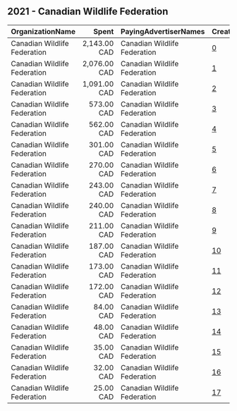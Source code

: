 ## 2021 - Canadian Wildlife Federation 
|OrganizationName|Spent|PayingAdvertiserNames|CreativeUrls|Impressions|Genders|AgeBrackets|CountryCodes|BillingAddresses|CandidateBallotInformation|
|:---|---:|:---|:---|---:|:---|:---|:---|:---|:---|
|Canadian Wildlife Federation|2,143.00 CAD|Canadian Wildlife Federation|[0](https://www.snap.com/political-ads/asset/e763cf8a88564197856b04d8330fa7911fae41d9045a11ae4dc8a014f53ce879?mediaType=jpg)|569,738|MALE|18-30|canada|CA||
|Canadian Wildlife Federation|2,076.00 CAD|Canadian Wildlife Federation|[1](https://www.snap.com/political-ads/asset/e763cf8a88564197856b04d8330fa7911fae41d9045a11ae4dc8a014f53ce879?mediaType=jpg)|441,385||18-30|canada|CA||
|Canadian Wildlife Federation|1,091.00 CAD|Canadian Wildlife Federation|[2](https://www.snap.com/political-ads/asset/e00580343285fcc86ef9feee87e3b6284306917cb5854152840ac0f909eb11f5?mediaType=mp4)|314,219||18+|canada|CA||
|Canadian Wildlife Federation|573.00 CAD|Canadian Wildlife Federation|[3](https://www.snap.com/political-ads/asset/8a3536c362f5d804c2c87eec5048d06c71394bfdae42de76a803319bbb89252e?mediaType=jpeg)|140,598||18+|canada|CA||
|Canadian Wildlife Federation|562.00 CAD|Canadian Wildlife Federation|[4](https://www.snap.com/political-ads/asset/0d8b7b68549284af7ae5e472ff22323c1b8443f003c5b2b35c81def9295728f1?mediaType=jpg)|168,718||18+|canada|CA||
|Canadian Wildlife Federation|301.00 CAD|Canadian Wildlife Federation|[5](https://www.snap.com/political-ads/asset/73167e420b946be0063d09f5944f01e62f2b17edd87868fa6c23fe080d91992d?mediaType=jpg)|79,746|MALE|18-30|canada|CA||
|Canadian Wildlife Federation|270.00 CAD|Canadian Wildlife Federation|[6](https://www.snap.com/political-ads/asset/925d1886a12ab15735612b81d696b49e845877a2b3b0840e23705a88e532d4a2?mediaType=jpg)|76,364||18+|canada|CA||
|Canadian Wildlife Federation|243.00 CAD|Canadian Wildlife Federation|[7](https://www.snap.com/political-ads/asset/cf29b31692b5c0314191cdd02eba781c649e120820988b43a7c5225db7152a6e?mediaType=mp4)|73,708||18+|canada|CA||
|Canadian Wildlife Federation|240.00 CAD|Canadian Wildlife Federation|[8](https://www.snap.com/political-ads/asset/d0acde5c86fc2897d304025f0d297b5fa131221a234aae0061d0082ba904f4d4?mediaType=mp4)|60,395||18+|canada|CA||
|Canadian Wildlife Federation|211.00 CAD|Canadian Wildlife Federation|[9](https://www.snap.com/political-ads/asset/827cf58417f3fa449f4e3728e32e3d37956f6e6a776f6fe6097a59a0a0630cd7?mediaType=mp4)|46,589||18+|canada|CA||
|Canadian Wildlife Federation|187.00 CAD|Canadian Wildlife Federation|[10](https://www.snap.com/political-ads/asset/142d5107091691fd9cb4b4f45507b276b92ceb6adf0403268619aca132cc08e8?mediaType=jpg)|61,925||18+|canada|CA||
|Canadian Wildlife Federation|173.00 CAD|Canadian Wildlife Federation|[11](https://www.snap.com/political-ads/asset/795f486e0be2d8bcd803b2cf65f3f2edcc7d31a82e39a15f01180ae3f1abd672?mediaType=jpg)|40,775||18-30|canada|CA||
|Canadian Wildlife Federation|172.00 CAD|Canadian Wildlife Federation|[12](https://www.snap.com/political-ads/asset/6904a6f5c074dde7da39ce93d50e1d96bc77e053d162d935c7b8bad3d23da1a8?mediaType=mp4)|42,048||18-30|canada|CA||
|Canadian Wildlife Federation|84.00 CAD|Canadian Wildlife Federation|[13](https://www.snap.com/political-ads/asset/73167e420b946be0063d09f5944f01e62f2b17edd87868fa6c23fe080d91992d?mediaType=jpg)|18,337||18-30|canada|CA||
|Canadian Wildlife Federation|48.00 CAD|Canadian Wildlife Federation|[14](https://www.snap.com/political-ads/asset/b606ec10819295cc9a27449e702b6c309835e02c4d90a3ac51f76c18298bca4f?mediaType=jpg)|10,404||18-30|canada|CA||
|Canadian Wildlife Federation|35.00 CAD|Canadian Wildlife Federation|[15](https://www.snap.com/political-ads/asset/755686ba809e54e66a8e3cf0a6701a2977c6fc7114215d90a3bceb388ca0fad2?mediaType=jpg)|9,741||18+|canada|CA||
|Canadian Wildlife Federation|32.00 CAD|Canadian Wildlife Federation|[16](https://www.snap.com/political-ads/asset/983db1b7a058f6269e4be2f2dce474bdf9fa4597ee7fc27a828e5fba06fb2416?mediaType=jpg)|9,542||18+|canada|CA||
|Canadian Wildlife Federation|25.00 CAD|Canadian Wildlife Federation|[17](https://www.snap.com/political-ads/asset/fe5782d542e1e5b00ab18ed41d4048f0a5f8a8e711d3ec5f97366bf460643000?mediaType=jpg)|7,418||18+|canada|CA||
